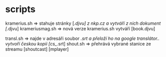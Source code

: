 # scripts

kramerius.sh	 => stahuje stránky [*.djvu] z nkp.cz a vytváří z nich dokument [*.djvu]
krameriusmag.sh	 => nová verze kramerius.sh vytváří [book.djvu]

transl.sh	 => najde v adresáři soubor *.srt a přeloží ho na google translátor..
		    vytvoří českou kopii [cs_*.srt]
shout.sh	 => přehrává vybrané stanice ze streamu [shoutcast] [mplayer]
